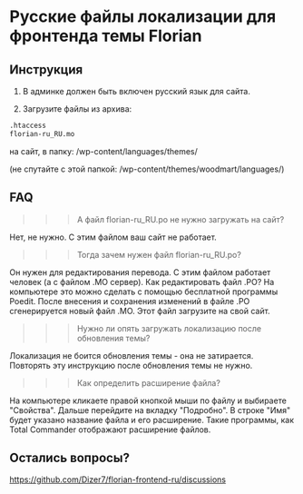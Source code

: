 # Русские файлы локализации для фронтенда темы Florian

## Инструкция

1) В админке должен быть включен русский язык для сайта.

2) Загрузите файлы из архива:

```html
.htaccess
florian-ru_RU.mo
```

на сайт, в папку: /wp-content/languages/themes/

(не спутайте с этой папкой: /wp-content/themes/woodmart/languages/)


## FAQ

>>> А файл florian-ru_RU.po не нужно загружать на сайт?

Нет, не нужно. С этим файлом ваш сайт не работает.

>>> Тогда зачем нужен файл florian-ru_RU.po?

Он нужен для редактирования перевода. С этим файлом работает человек (а с файлом .MO сервер). 
Как редактировать файл .PO? На компьютере это можно сделать с помощью бесплатной программы Poedit.
После внесения и сохранения изменений в файле .PO сгенерируется новый файл .MO. Этот файл загрузите на свой сайт.

>>> Нужно ли опять загружать локализацию после обновления темы?

Локализация не боится обновления темы - она не затирается. Повторять эту инструкцию после обновления темы не нужно.

>>> Как определить расширение файла?

На компьютере кликаете правой кнопкой мыши по файлу и выбираете "Свойства". Дальше перейдите на вкладку "Подробно". В строке "Имя" будет указано название файла и его расширение.
Такие программы, как Total Commander отображают расширение файлов.

## Остались вопросы?
https://github.com/Dizer7/florian-frontend-ru/discussions